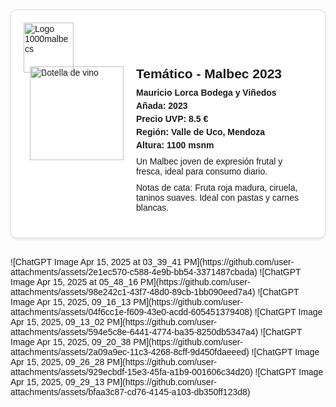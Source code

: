 
<!DOCTYPE html>
<html lang="es">
<head>
  <meta charset="UTF-8">
  <meta name="viewport" content="width=device-width, initial-scale=1.0">
  <title>Vinos Malbec - 1000malbecs</title>
  <style>
    body {
      font-family: Arial, sans-serif;
      background-color: #fdfdfd;
      margin: 0;
      padding: 20px;
    }
    .card {
      border: 1px solid #ddd;
      border-radius: 10px;
      box-shadow: 0 2px 5px rgba(0,0,0,0.1);
      margin-bottom: 30px;
      background-color: #fff;
      position: relative;
      padding: 20px;
    }
    .logo {
      position: absolute;
      top: 20px;
      left: 20px;
      width: 80px;
      height: auto;
    }
    .card-content {
      display: flex;
      align-items: flex-start;
      margin-top: 60px; /* Para evitar que el logo superponga el contenido */
    }
    .bottle-cell {
      flex: 0 0 auto;
      padding: 10px;
    }
    .text-cell {
      flex: 1;
      padding: 10px;
    }
    .bottle {
      width: 150px;
      height: auto;
      max-width: 100%;
    }
    .vino {
      font-size: 1.5em;
      margin: 0 0 10px 0;
    }
    .bodega, .precio, .region, .altura, .anada {
      font-weight: bold;
      margin: 5px 0;
    }
    .descripcion, .notas {
      margin: 10px 0;
    }

    /* Media query para pantallas pequeñas */
    @media (max-width: 600px) {
      .card-content {
        flex-direction: column;
        margin-top: 100px; /* Más espacio para el logo en móviles */
      }
      .bottle-cell, .text-cell {
        width: 100%;
        padding: 5px;
      }
      .bottle {
        margin: 0 auto;
        display: block;
      }
    }
  </style>
</head>
<body>

  <!-- Ejemplo de ficha -->
  <div class="card">
    <img class="logo" src="https://github.com/user-attachments/assets/2e1ec570-c588-4e9b-bb54-3371487cbada" alt="Logo 1000malbecs" Width="200" Height="200">
    <div class="card-content">
      <div class="bottle-cell">
        <img class="bottle" src="https://www.vino-argentino.de/storage/images/image?remote=https%3A%2F%2Fwww.vino-argentino.de%2FWebRoot%2FStore12%2FShops%2F242730%2F5F95%2FF129%2FB710%2FDC62%2F6489%2F0A0C%2F6D0F%2F0CFA%2FTematico-Malbec.jpg&shop=242730&width=512&height=2560" alt="Botella de vino">
      </div>
      <div class="text-cell">
        <h2 class="vino">Temático - Malbec 2023</h2>
        <p class="bodega">Mauricio Lorca Bodega y Viñedos</p>
        <p class="anada">Añada: 2023</p>
        <p class="precio">Precio UVP: 8.5 €</p>
        <p class="region">Región: Valle de Uco, Mendoza</p>
        <p class="altura">Altura: 1100 msnm</p>
        <p class="descripcion">Un Malbec joven de expresión frutal y fresca, ideal para consumo diario.</p>
        <p class="notas">Notas de cata: Fruta roja madura, ciruela, taninos suaves. Ideal con pastas y carnes blancas.</p>
      </div>
    </div>
  </div>

</body>
</html> 
 ![ChatGPT Image Apr 15, 2025 at 03_39_41 PM](https://github.com/user-attachments/assets/2e1ec570-c588-4e9b-bb54-3371487cbada)
 ![ChatGPT Image Apr 15, 2025 at 05_48_16 PM](https://github.com/user-attachments/assets/98e242c1-43f7-48d0-89cb-1bb090eed7a4)
 ![ChatGPT Image Apr 15, 2025, 09_16_13 PM](https://github.com/user-attachments/assets/04f6cc1e-f609-43e0-acdd-605451379408)
![ChatGPT Image Apr 15, 2025, 09_13_02 PM](https://github.com/user-attachments/assets/594e5c8e-6441-4774-ba35-8250db5347a4)
![ChatGPT Image Apr 15, 2025, 09_20_38 PM](https://github.com/user-attachments/assets/2a09a9ec-11c3-4268-8cff-9d450fdaeeed)
![ChatGPT Image Apr 15, 2025, 09_26_28 PM](https://github.com/user-attachments/assets/929ecbdf-15e3-45fa-a1b9-001606c34d20)
![ChatGPT Image Apr 15, 2025, 09_29_13 PM](https://github.com/user-attachments/assets/bfaa3c87-cd76-4145-a103-db350ff123d8)











